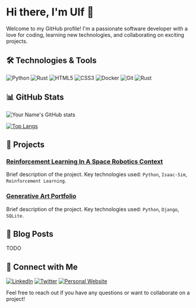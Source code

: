 # Hi there, I'm Ulf 👋

Welcome to my GitHub profile! I'm a passionate software developer with a love for coding, learning new technologies, and collaborating on exciting projects.

## 🛠️ Technologies & Tools

![Python](https://img.shields.io/badge/-Python-3776AB?style=flat&logo=python&logoColor=white)
![Rust](https://img.shields.io/badge/-Java-007396?style=flat&logo=java&logoColor=white)
![HTML5](https://img.shields.io/badge/-HTML5-E34F26?style=flat&logo=html5&logoColor=white)
![CSS3](https://img.shields.io/badge/-CSS3-1572B6?style=flat&logo=css3&logoColor=white)
![Docker](https://img.shields.io/badge/-Docker-2496ED?style=flat&logo=docker&logoColor=white)
![Git](https://img.shields.io/badge/-Git-F05032?style=flat&logo=git&logoColor=white)
![Rust](https://img.shields.io/badge/Rust-000000?style=for-the-badge&logo=rust&logoColor=white)
## 📊 GitHub Stats

![Your Name's GitHub stats](https://github-readme-stats.vercel.app/api?username=John-Dillermand&show_icons=true&theme=radical)

[![Top Langs](https://github-readme-stats.vercel.app/api/top-langs/?username=John-Dillermand&layout=compact&theme=radical)](https://github.com/anuraghazra/github-readme-stats)

## 🚀 Projects

### [Reinforcement Learning In A Space Robotics Context](https://github.com/yourusername/project-name)
Brief description of the project. Key technologies used: `Python`, `Isaac-Sim`, `Reinforcement Learning`.

### [Generative Art Portfolio](https://github.com/yourusername/another-project)
Brief description of the project. Key technologies used: `Python`, `Django`, `SQLite`.

## 📝 Blog Posts

<!-- BLOG-POST-LIST:START -->
TODO
<!-- BLOG-POST-LIST:END -->

## 🤝 Connect with Me

[![LinkedIn](https://img.shields.io/badge/-LinkedIn-0077B5?style=flat&logo=linkedin&logoColor=white)](https://www.linkedin.com/in/yourprofile/)
[![Twitter](https://img.shields.io/badge/-Twitter-1DA1F2?style=flat&logo=twitter&logoColor=white)](https://twitter.com/yourhandle)
[![Personal Website](https://img.shields.io/badge/-Website-000000?style=flat&logo=About.me&logoColor=white)](https://yourwebsite.com)

Feel free to reach out if you have any questions or want to collaborate on a project!

